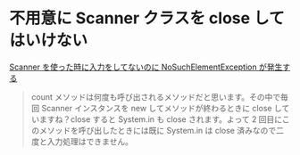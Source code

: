 # 不用意に Scanner クラスを close してはいけない

[Scanner を使った時に入力をしてないのに NoSuchElementException が発生する](https://teratail.com/questions/126925)

> count メソッドは何度も呼び出されるメソッドだと思います。その中で毎回 Scanner インスタンスを new してメソッドが終わるときに close していますね？close すると System.in も close されます。よって 2 回目にこのメソッドを呼び出したときには既に System.in は close 済みなので二度と入力処理はできません。

